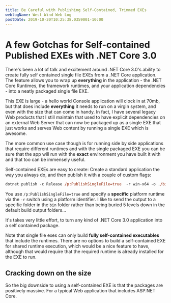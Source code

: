 ```yaml
---
title: Be Careful with Publishing Self-Contained, Trimmed EXEs
weblogName: West Wind Web Log
postDate: 2019-10-20T10:25:38.0359001-10:00
---
```

# A few Gotchas for Self-contained Published EXEs with .NET Core 3.0

There's been a lot of talk and excitement around .NET Core 3.0's ability to create fully self contained single file EXEs from a .NET Core application. The feature allows you to wrap up **everything** in the application - the .NET Core Runtimes, the framework runtimes, and your application dependencies - into a neatly packaged single file EXE.

This EXE is large - a hello world Console application will clock in at 70mb, but that does include **everything** it needs to run on a virgin system, and even with the size that can come in handy. In fact, I have several legacy Web products that I still maintain that used to have explicit dependencies on an external Web Server that can now be packaged up as a single EXE that just works and serves Web content by running a single EXE which is awesome.

The more common use case though is for running side by side applications that require different runtimes and with the single packaged EXE you can be sure that the app will run with the **exact** environment you have built it with and that too can be immensely useful.

Self-contained EXEs are easy to create: Create a standard application the way you always do, and then publish it with a couple of custom flags:

```ps
dotnet publish -c Release /p:PublishSingleFile=true  -r win-x64 -o ./bin/ExeFile
```

You use `/p:PublishSingleFile=true` and specify a **specific** platform runtime via the `-r` switch using a platform identifier. I like to send the output to a specific folder in the `bin` folder rather than being buried 5 levels down in the default build output folders...

It's takes very little effort, to turn any kind of .NET Core 3.0 application into a self contained package.

Note that single file exes can only build **fully self-contained executables** that include the runtimes. There are no options to build a self-contained EXE for shared runtime execution, which would be a nice feature to have, although that would require that the required runtime is already installed for the EXE to run.

## Cracking down on the size
So the big downside to using a self-contained EXE is that the packages are positively massive. For a typical Web application that includes ASP.NET Core.